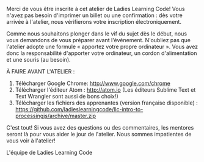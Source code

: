 Merci de vous être inscrite à cet atelier de Ladies Learning Code! Vous n'avez pas besoin d'imprimer un billet ou une confirmation : dès votre arrivée à l'atelier, nous vérifierons votre inscription électroniquement.

Comme nous souhaitons plonger dans le vif du sujet dès le début, nous vous demandons de vous préparer avant l'événement. N'oubliez pas que l'atelier adopte une formule « apportez votre propre ordinateur ». Vous avez donc la responsabilité d'apporter votre ordinateur, un cordon d'alimentation et une souris (au besoin).

À FAIRE AVANT L'ATELIER :
 
1. Télécharger Google Chrome: http://www.google.com/chrome
2. Télécharger l'éditeur Atom : http://atom.io (Les éditeurs Sublime Text et Text Wrangler sont aussi de bons choix!)
3. Télécharger les fichiers des apprenantes (version française disponible) : https://github.com/ladieslearningcode/llc-intro-to-processingjs/archive/master.zip
 
C'est tout! Si vous avez des questions ou des commentaires, les mentores seront là pour vous aider le jour de l'atelier.
Nous sommes impatientes de vous voir à l'atelier!

L'équipe de Ladies Learning Code
